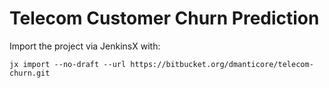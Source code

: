 # Telecom Customer Churn Prediction

Import the project via JenkinsX with:

```
jx import --no-draft --url https://bitbucket.org/dmanticore/telecom-churn.git
```

